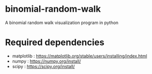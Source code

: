 # binomial-random-walk
A binomial random walk visualization program in python

# Required dependencies

* matplotlib : https://matplotlib.org/stable/users/installing/index.html
* numpy : https://numpy.org/install/
* scipy : https://scipy.org/install/